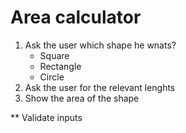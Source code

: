 # Area calculator

1. Ask the user which shape he wnats?
   - Square
   - Rectangle
   - Circle
2. Ask the user for the relevant lenghts
3. Show the area of the shape

\*\* Validate inputs
